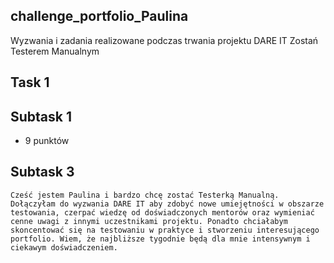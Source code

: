 ## challenge_portfolio_Paulina
Wyzwania i zadania realizowane podczas trwania projektu DARE IT Zostań Testerem Manualnym

## Task 1 

## Subtask 1
* 9 punktów

## Subtask 3
```
Cześć jestem Paulina i bardzo chcę zostać Testerką Manualną. Dołączyłam do wyzwania DARE IT aby zdobyć nowe umiejętności w obszarze testowania, czerpać wiedzę od doświadczonych mentorów oraz wymieniać cenne uwagi z innymi uczestnikami projektu. Ponadto chciałabym skoncentować się na testowaniu w praktyce i stworzeniu interesującego portfolio. Wiem, że najbliższe tygodnie będą dla mnie intensywnym i ciekawym doświadczeniem.
```
